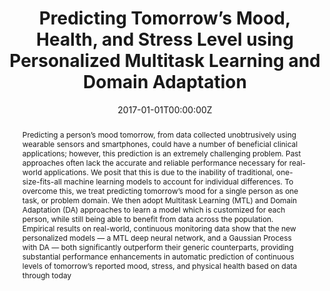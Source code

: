 ---
title: "Predicting Tomorrow’s Mood, Health, and Stress Level using Personalized Multitask Learning and Domain Adaptation"
authors:
- admin
- O. Rudovic
- S. Taylor
- A. Sano
- R. Picard
date: "2017-01-01T00:00:00Z"
doi: ""

author_notes:
- ""
- ""
- ""
- ""
- ""

# Schedule page publish date (NOT publication's date).
publishDate: "2017-01-01T00:00:00Z"

# Publication type.
# Legend: 0 = Uncategorized; 1 = Conference paper; 2 = Journal article;
# 3 = Preprint / Working Paper; 4 = Report; 5 = Book; 6 = Book section;
# 7 = Thesis; 8 = Patent
publication_types: ["1"]

# Publication name and optional abbreviated publication name.
publication: In *Proceedings of Machine Learning Research* 
publication_short: In *Proceedings of Machine Learning Research* 

abstract: "Predicting a person’s mood tomorrow, from data collected unobtrusively using wearable sensors and smartphones, could have a number of beneficial clinical applications; however, this prediction is an extremely challenging problem. Past approaches often lack the accurate and reliable performance necessary for real-world applications. We posit that this is due to the inability of traditional, one-size-fits-all machine learning models to account for individual differences. To overcome this, we treat predicting tomorrow’s mood for a single person as one task, or problem domain. We then adopt Multitask Learning (MTL) and Domain Adaptation (DA) approaches to learn a model which is customized for each person, while still being able to benefit from data across the population. Empirical results on real-world, continuous monitoring data show that the new personalized models — a MTL deep neural network, and a Gaussian Process with DA — both significantly outperform their generic counterparts, providing substantial performance enhancements in automatic prediction of continuous levels of tomorrow’s reported mood, stress, and physical health based on data through today"

# Summary. An optional shortened abstract.
summary: Modeling measures like mood, stress, and health using a monolithic machine learning model leads to low prediction accuracy. Instead, we develop personalized regression models using multi-task learning and Gaussian Processes, leading to dramatic improvements in next-day predictions.

tags:
- Affective Computing
- Generalization
- Healthcare
- Multi-task Learning
- Machine Learning
- Deep Learning
- Gaussian Processes
featured: false

links:
url_pdf: http://proceedings.mlr.press/v66/jaques17a/jaques17a.pdf
url_code: ''
url_dataset: ''
url_poster: ''
url_project: ''
url_slides: https://docs.google.com/presentation/d/1cg9zK49a4ADTMpxv63zEYJgU44l7aQ2gOp_FSdd0A3k/edit?usp=sharing
url_source: ''
url_video: ''

# Featured image
# To use, add an image named `featured.jpg/png` to your page's folder. 
image:
  caption: ''
  focal_point: Center
  preview_only: false

# Associated Projects (optional).
#   Associate this publication with one or more of your projects.
#   Simply enter your project's folder or file name without extension.
#   E.g. `internal-project` references `content/project/internal-project/index.md`.
#   Otherwise, set `projects: []`.
projects: []

# Slides (optional).
#   Associate this publication with Markdown slides.
#   Simply enter your slide deck's filename without extension.
#   E.g. `slides: "example"` references `content/slides/example/index.md`.
#   Otherwise, set `slides: ""`.
slides: ""
---